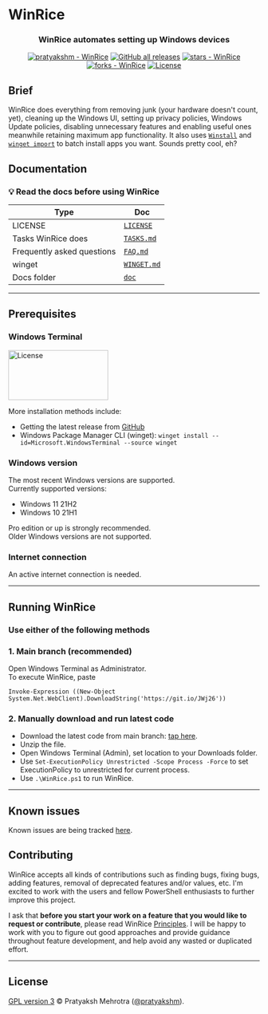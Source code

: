 # WinRice
<h3 align ="center">WinRice automates setting up Windows devices</h3>
<p align="center">
<a href="https://github.com/pratyakshm/WinRice#running-WinRice"><img src="https://img.shields.io/static/v1?label=pratyakshm&message=WinRice&color=blue&logo=github" alt="pratyakshm - WinRice"></a>
<a href="https://github.com/pratyakshm/WinRice"><img alt="GitHub all releases" src="https://img.shields.io/github/downloads/pratyakshm/WinRice/total?color=blue"></a>
<a href="https://github.com/pratyakshm/WinRice"><img src="https://img.shields.io/github/stars/pratyakshm/WinRice?style=social" alt="stars - WinRice"></a>
<a href="https://github.com/pratyakshm/WinRice"><img src="https://img.shields.io/github/forks/pratyakshm/WinRice?style=social" alt="forks - WinRice"></a>
<a href="#license"><img src="https://img.shields.io/badge/License-GPL_v3-blue" alt="License"></a>
</p>

## Brief
WinRice does everything from removing junk (your hardware doesn't count, yet), cleaning up the Windows UI, setting up privacy policies, Windows Update policies, disabling unnecessary features and enabling useful ones meanwhile retaining maximum app functionality. It also uses [`Winstall`](https://github.com/pratyakshm/WinRice/blob/main/doc/WINSTALL.md) and [`winget import`](https://docs.microsoft.com/en-us/windows/package-manager/winget/import) to batch install apps you want. Sounds pretty cool, eh?

## Documentation
### 💡 Read the docs before using WinRice

| Type | Doc | 
|--------------|--------|
| LICENSE | [`LICENSE`](https://github.com/pratyakshm/WinRice/blob/main/LICENSE) |
| Tasks WinRice does | [`TASKS.md`](https://github.com/pratyakshm/WinRice/blob/main/doc/TASKS.md) |
| Frequently asked questions | [`FAQ.md`](https://github.com/pratyakshm/WinRice/blob/main/doc/FAQ.md) |
| winget | [`WINGET.md`](https://github.com/pratyakshm/WinRice/blob/main/doc/WINGET.md) |
| Docs folder | [`doc`](https://github.com/pratyakshm/WinRice/tree/main/doc) |

***

## Prerequisites
### Windows Terminal  
<a href="https://www.microsoft.com/en-us/p/windows-terminal/9n0dx20hk701"> <img src="https://camo.githubusercontent.com/3710844608ef5f15f9a7b5b33989ab74369d49b2f39a457632b092d12e48a8c2/68747470733a2f2f75706c6f61642e77696b696d656469612e6f72672f77696b6970656469612f636f6d6d6f6e732f662f66372f4765745f69745f66726f6d5f4d6963726f736f66745f42616467652e737667" width="200px" height="100px" alt="License"></a>

More installation methods include: 
   - Getting the latest release from [GitHub](https://github.com/microsoft/terminal/releases)
   - Windows Package Manager CLI (winget): ``winget install --id=Microsoft.WindowsTerminal --source winget``   
### Windows version
The most recent Windows versions are supported.  
Currently supported versions:
- Windows 11 21H2  
- Windows 10 21H1 

Pro edition or up is strongly recommended.   
Older Windows versions are not supported.    
### Internet connection
An active internet connection is needed.
***

## Running WinRice
### Use either of the following methods
### 1. Main branch (recommended)
Open Windows Terminal as Administrator.  
To execute WinRice, paste  
```
Invoke-Expression ((New-Object System.Net.WebClient).DownloadString('https://git.io/JWj26'))
```

### 2. Manually download and run latest code
- Download the latest code from main branch: [tap here](https://github.com/pratyakshm/WinRice/archive/refs/heads/main.zip).
- Unzip the file.
- Open Windows Terminal (Admin), set location to your Downloads folder.
- Use `Set-ExecutionPolicy Unrestricted -Scope Process -Force` to set ExecutionPolicy to unrestricted for current process.
- Use `.\WinRice.ps1` to run WinRice.  

***

## Known issues
Known issues are being tracked [here](https://github.com/pratyakshm/WinRice/issues/16).  

## Contributing 
WinRice accepts all kinds of contributions such as finding bugs, fixing bugs, adding features, removal of deprecated features and/or values, etc. I'm excited to work with the users and fellow PowerShell enthusiasts to further improve this project.

I ask that **before you start your work on a feature that you would like to request or contribute**, please read WinRice [Principles](https://github.com/pratyakshm/WinRice/wiki/Principles). I will be happy to work with you to figure out good approaches and provide guidance throughout feature development, and help avoid any wasted or duplicated effort.

***

## License
[GPL version 3](https://github.com/pratyakshm/WinRice/blob/main/LICENSE) ©️ Pratyaksh Mehrotra ([@pratyakshm](https://github.com/pratyakshm)).
